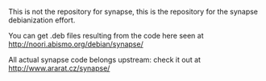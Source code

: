 This is not the repository for synapse, this is the repository for the synapse
debianization effort.

You can get .deb files resulting from the code here seen at
http://noori.abismo.org/debian/synapse/

All actual synapse code belongs upstream: check it out at
http://www.ararat.cz/synapse/
